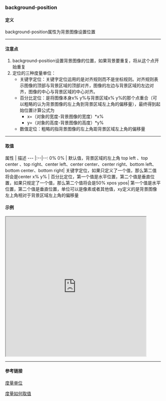 ### background-position

#### 定义
background-position属性为背景图像设置位置

---

#### 注意点
1. background-position设置背景图像的位置，如果背景要重复，将从这个点开始重复
2. 定位的三种度量单位：
   + 关键字定位：关键字定位运用的是对齐规则而不是坐标规则。对齐规则表示图像的顶部与背景区域的顶部对齐，图像的左边与背景区域的左边对齐，图像的中心与背景区域的中心对齐。
   + 百分比定位：是将图像本身x% y%与背景区域x% y%的那个点重合（可以粗略的认为背景图像的左上角到背景区域左上角的偏移量），最终得到起始位置计算公式为
      + x=（对象的宽度-背景图像的宽度）*x%
      + y=（对象的高度-背景图像的高度）*y%
   + 数值定位：粗略的指背景图像的左上角距背景区域左上角的偏移量


---

#### 取值
属性 | 描述 
--- |:--|--:
0% 0% | 默认值，背景区域的左上角
top left 、top center 、top right、center left、center center、center right、bottom left、bottom center、bottom right| 关键字定位，如果只定义了一个值，那么第二值将会是center
x% y% | 百分比定位，第一个值是水平位置，第二个值是垂直位置，如果只规定了一个值，那么第二个值将会是50%
xpos ypos| 第一个值是水平位置，第二个值是垂直位置，单位可以是像素或者其他值，xy定义的是背景图像左上角相对于背景区域左上角的偏移量


#### 示例
<iframe width="90%" height="450" src="https://codepen.io/superwtt/embed/OJMdeQM?height=450&theme-id=default&default-tab=result"></iframe>

---

#### 参考链接
[度量单位](https://blog.csdn.net/ixygj197875/article/details/79333151)

[度量如何取值](https://blog.csdn.net/qq_39207948/article/details/80172332)
